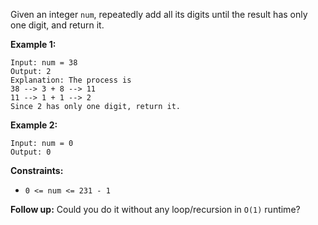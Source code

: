 Given an integer `num`, repeatedly add all its digits until the result has
only one digit, and return it.



**Example 1:**

    
    
    Input: num = 38
    Output: 2
    Explanation: The process is
    38 --> 3 + 8 --> 11
    11 --> 1 + 1 --> 2 
    Since 2 has only one digit, return it.
    

**Example 2:**

    
    
    Input: num = 0
    Output: 0
    



**Constraints:**

  * `0 <= num <= 231 - 1`



**Follow up:** Could you do it without any loop/recursion in `O(1)` runtime?

